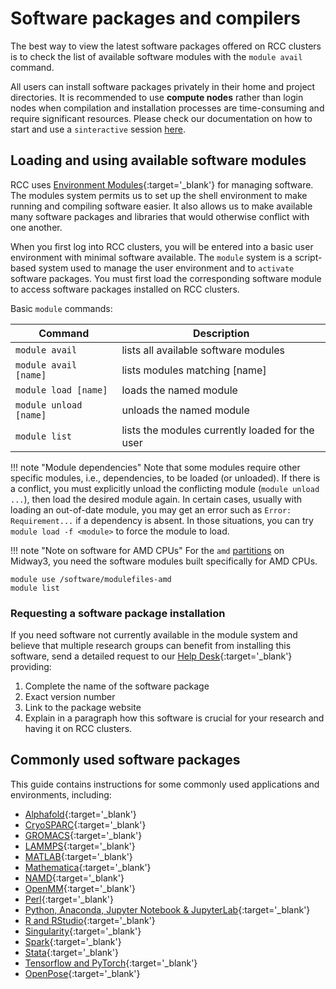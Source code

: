 # Software packages and compilers 

The best way to view the latest software packages offered on RCC clusters is to check the list of available software modules with the `module avail` command.

All users can install software packages privately in their home and project directories. It is recommended to use **compute nodes** rather than login nodes when compilation and installation processes are time-consuming and require significant resources. Please check our documentation on how to start and use a `sinteractive` session [here](../slurm/sinteractive.md). 

## Loading and using available software modules

RCC uses [Environment Modules](http://modules.sourceforge.net){:target='_blank'} for managing software. The modules system permits us to set up the shell environment to make running and compiling software easier. It also allows us to make available many software packages and libraries that would otherwise conflict with one another. 

When you first log into RCC clusters, you will be entered into a basic user environment with minimal software available.  The `module` system is a script-based system used to manage the user environment and to `activate` software packages.  You must first load the corresponding software module to access software packages installed on RCC clusters. 

Basic `module` commands:

| Command  | Description | 
| --------- | --------- | 
| `module avail`          |   lists all available software modules            |    
| `module avail [name]`   |   lists modules matching [name]                   |
| `module load [name]`    |   loads the named module                          |
| `module unload [name]`  |   unloads the named module                        |
| `module list`           |   lists the modules currently loaded for the user |

!!! note "Module dependencies"
    Note that some modules require other specific modules, i.e., dependencies, to be loaded (or unloaded). If there is a conflict, you must explicitly unload the conflicting module (`module unload ...`), then load the desired module again. In certain cases, usually with loading an out-of-date module, you may get an error such as `Error: Requirement...` if a dependency is absent. In those situations, you can try `module load -f <module>` to force the module to load.

!!! note "Note on software for AMD CPUs" 
    For the `amd` [partitions](../partitions.md) on Midway3, you need the software modules built specifically for AMD CPUs.
```
module use /software/modulefiles-amd
module list
```

### Requesting a software package installation 
If you need software not currently available in the module system and believe that multiple research groups can benefit from installing this software, send a detailed request to our [Help Desk](https://rcc.uchicago.edu/support-and-services/consulting-and-technical-support){:target='_blank'} providing:

1. Complete the name of the software package 
2. Exact version number 
3. Link to the package website 
4. Explain in a paragraph how this software is crucial for your research and having it on RCC clusters. 

## Commonly used software packages

This guide contains instructions for some commonly used applications and environments, including: 

* [Alphafold](../software/apps-and-envs/alphafold.md){:target='_blank'}
* [CryoSPARC](../software/apps-and-envs/cryosparc.md){:target='_blank'}
* [GROMACS](../software/apps-and-envs/gromacs.md){:target='_blank'}  
* [LAMMPS](../software/apps-and-envs/lammps.md){:target='_blank'}
* [MATLAB](../software/apps-and-envs/matlab.md){:target='_blank'}    
* [Mathematica](../software/apps-and-envs/mathematica.md){:target='_blank'}
* [NAMD](../software/apps-and-envs/namd.md){:target='_blank'}
* [OpenMM](../software/apps-and-envs/openmm.md){:target='_blank'}
* [Perl](../software/apps-and-envs/perl.md){:target='_blank'}  
* [Python, Anaconda, Jupyter Notebook & JupyterLab](../software/apps-and-envs/python.md){:target='_blank'}
* [R and RStudio](../software/apps-and-envs/r.md){:target='_blank'}
* [Singularity](../software/apps-and-envs/singularity.md){:target='_blank'}
* [Spark](../software/apps-and-envs/spark.md){:target='_blank'}
* [Stata](../software/apps-and-envs/stata.md){:target='_blank'}    
* [Tensorflow and PyTorch](../software/apps-and-envs/tf-and-torch.md){:target='_blank'}  
* [OpenPose](../software/apps-and-envs/openpose.md){:target='_blank'} 

